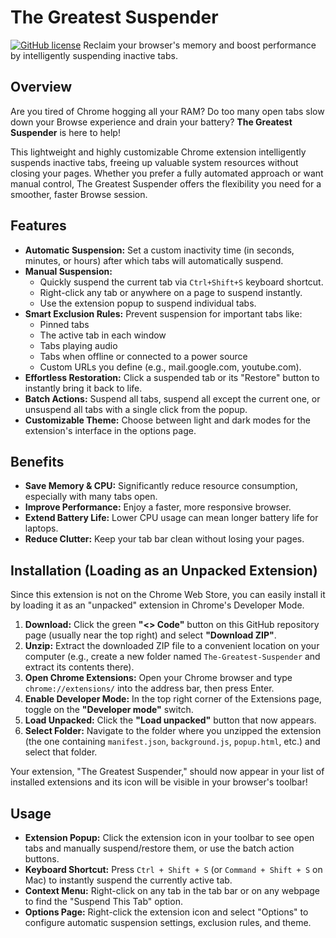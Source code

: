 # The Greatest Suspender

[![GitHub license](https://img.shields.io/badge/license-MIT-blue.svg)](https://github.com/YOUR_USERNAME/The-Greatest-Suspender/blob/main/LICENSE)
Reclaim your browser's memory and boost performance by intelligently suspending inactive tabs.

## Overview

Are you tired of Chrome hogging all your RAM? Do too many open tabs slow down your Browse experience and drain your battery? **The Greatest Suspender** is here to help!

This lightweight and highly customizable Chrome extension intelligently suspends inactive tabs, freeing up valuable system resources without closing your pages. Whether you prefer a fully automated approach or want manual control, The Greatest Suspender offers the flexibility you need for a smoother, faster Browse session.

## Features

* **Automatic Suspension:** Set a custom inactivity time (in seconds, minutes, or hours) after which tabs will automatically suspend.
* **Manual Suspension:**
    * Quickly suspend the current tab via `Ctrl+Shift+S` keyboard shortcut.
    * Right-click any tab or anywhere on a page to suspend instantly.
    * Use the extension popup to suspend individual tabs.
* **Smart Exclusion Rules:** Prevent suspension for important tabs like:
    * Pinned tabs
    * The active tab in each window
    * Tabs playing audio
    * Tabs when offline or connected to a power source
    * Custom URLs you define (e.g., mail.google.com, youtube.com).
* **Effortless Restoration:** Click a suspended tab or its "Restore" button to instantly bring it back to life.
* **Batch Actions:** Suspend all tabs, suspend all except the current one, or unsuspend all tabs with a single click from the popup.
* **Customizable Theme:** Choose between light and dark modes for the extension's interface in the options page.

## Benefits

* **Save Memory & CPU:** Significantly reduce resource consumption, especially with many tabs open.
* **Improve Performance:** Enjoy a faster, more responsive browser.
* **Extend Battery Life:** Lower CPU usage can mean longer battery life for laptops.
* **Reduce Clutter:** Keep your tab bar clean without losing your pages.

## Installation (Loading as an Unpacked Extension)

Since this extension is not on the Chrome Web Store, you can easily install it by loading it as an "unpacked" extension in Chrome's Developer Mode.

1.  **Download:** Click the green **"<> Code"** button on this GitHub repository page (usually near the top right) and select **"Download ZIP"**.
2.  **Unzip:** Extract the downloaded ZIP file to a convenient location on your computer (e.g., create a new folder named `The-Greatest-Suspender` and extract its contents there).
3.  **Open Chrome Extensions:** Open your Chrome browser and type `chrome://extensions/` into the address bar, then press Enter.
4.  **Enable Developer Mode:** In the top right corner of the Extensions page, toggle on the **"Developer mode"** switch.
5.  **Load Unpacked:** Click the **"Load unpacked"** button that now appears.
6.  **Select Folder:** Navigate to the folder where you unzipped the extension (the one containing `manifest.json`, `background.js`, `popup.html`, etc.) and select that folder.

Your extension, "The Greatest Suspender," should now appear in your list of installed extensions and its icon will be visible in your browser's toolbar!

## Usage

* **Extension Popup:** Click the extension icon in your toolbar to see open tabs and manually suspend/restore them, or use the batch action buttons.
* **Keyboard Shortcut:** Press `Ctrl + Shift + S` (or `Command + Shift + S` on Mac) to instantly suspend the currently active tab.
* **Context Menu:** Right-click on any tab in the tab bar or on any webpage to find the "Suspend This Tab" option.
* **Options Page:** Right-click the extension icon and select "Options" to configure automatic suspension settings, exclusion rules, and theme.

